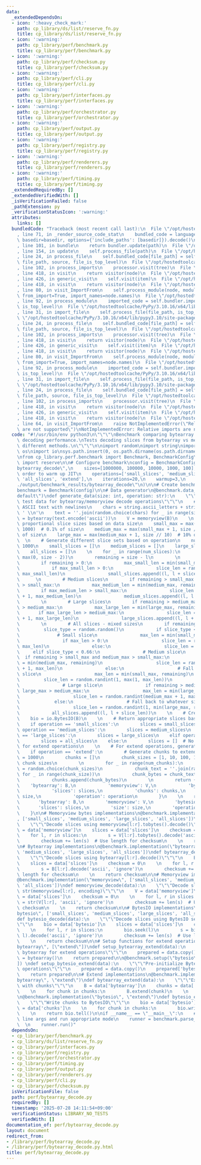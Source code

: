 ```yaml
---
data:
  _extendedDependsOn:
  - icon: ':heavy_check_mark:'
    path: cp_library/ds/list/reserve_fn.py
    title: cp_library/ds/list/reserve_fn.py
  - icon: ':warning:'
    path: cp_library/perf/benchmark.py
    title: cp_library/perf/benchmark.py
  - icon: ':warning:'
    path: cp_library/perf/checksum.py
    title: cp_library/perf/checksum.py
  - icon: ':warning:'
    path: cp_library/perf/cli.py
    title: cp_library/perf/cli.py
  - icon: ':warning:'
    path: cp_library/perf/interfaces.py
    title: cp_library/perf/interfaces.py
  - icon: ':warning:'
    path: cp_library/perf/orchestrator.py
    title: cp_library/perf/orchestrator.py
  - icon: ':warning:'
    path: cp_library/perf/output.py
    title: cp_library/perf/output.py
  - icon: ':warning:'
    path: cp_library/perf/registry.py
    title: cp_library/perf/registry.py
  - icon: ':warning:'
    path: cp_library/perf/renderers.py
    title: cp_library/perf/renderers.py
  - icon: ':warning:'
    path: cp_library/perf/timing.py
    title: cp_library/perf/timing.py
  _extendedRequiredBy: []
  _extendedVerifiedWith: []
  _isVerificationFailed: false
  _pathExtension: py
  _verificationStatusIcon: ':warning:'
  attributes:
    links: []
  bundledCode: "Traceback (most recent call last):\n  File \"/opt/hostedtoolcache/PyPy/3.10.16/x64/lib/pypy3.10/site-packages/onlinejudge_verify/documentation/build.py\"\
    , line 71, in _render_source_code_stat\n    bundled_code = language.bundle(stat.path,\
    \ basedir=basedir, options={'include_paths': [basedir]}).decode()\n  File \"/opt/hostedtoolcache/PyPy/3.10.16/x64/lib/pypy3.10/site-packages/onlinejudge_verify/languages/python.py\"\
    , line 101, in bundle\n    return bundler.update(path)\n  File \"/opt/hostedtoolcache/PyPy/3.10.16/x64/lib/pypy3.10/site-packages/onlinejudge_verify/languages/python_bundle.py\"\
    , line 154, in update\n    self.process_file(path)\n  File \"/opt/hostedtoolcache/PyPy/3.10.16/x64/lib/pypy3.10/site-packages/onlinejudge_verify/languages/python_bundle.py\"\
    , line 24, in process_file\n    self.bundled_code[file_path] = self.process_imports(tree,\
    \ file_path, source, file_is_top_level)\n  File \"/opt/hostedtoolcache/PyPy/3.10.16/x64/lib/pypy3.10/site-packages/onlinejudge_verify/languages/python_bundle.py\"\
    , line 102, in process_imports\n    processor.visit(tree)\n  File \"/opt/hostedtoolcache/PyPy/3.10.16/x64/lib/pypy3.10/ast.py\"\
    , line 418, in visit\n    return visitor(node)\n  File \"/opt/hostedtoolcache/PyPy/3.10.16/x64/lib/pypy3.10/ast.py\"\
    , line 426, in generic_visit\n    self.visit(item)\n  File \"/opt/hostedtoolcache/PyPy/3.10.16/x64/lib/pypy3.10/ast.py\"\
    , line 418, in visit\n    return visitor(node)\n  File \"/opt/hostedtoolcache/PyPy/3.10.16/x64/lib/pypy3.10/site-packages/onlinejudge_verify/languages/python_bundle.py\"\
    , line 80, in visit_ImportFrom\n    self.process_module(node, module_path, file_is_top_level,\
    \ from_import=True, import_names=node.names)\n  File \"/opt/hostedtoolcache/PyPy/3.10.16/x64/lib/pypy3.10/site-packages/onlinejudge_verify/languages/python_bundle.py\"\
    , line 92, in process_module\n    imported_code = self.bundler.import_file(module_path,\
    \ is_top_level)\n  File \"/opt/hostedtoolcache/PyPy/3.10.16/x64/lib/pypy3.10/site-packages/onlinejudge_verify/languages/python_bundle.py\"\
    , line 31, in import_file\n    self.process_file(file_path, is_top_level)\n  File\
    \ \"/opt/hostedtoolcache/PyPy/3.10.16/x64/lib/pypy3.10/site-packages/onlinejudge_verify/languages/python_bundle.py\"\
    , line 24, in process_file\n    self.bundled_code[file_path] = self.process_imports(tree,\
    \ file_path, source, file_is_top_level)\n  File \"/opt/hostedtoolcache/PyPy/3.10.16/x64/lib/pypy3.10/site-packages/onlinejudge_verify/languages/python_bundle.py\"\
    , line 102, in process_imports\n    processor.visit(tree)\n  File \"/opt/hostedtoolcache/PyPy/3.10.16/x64/lib/pypy3.10/ast.py\"\
    , line 418, in visit\n    return visitor(node)\n  File \"/opt/hostedtoolcache/PyPy/3.10.16/x64/lib/pypy3.10/ast.py\"\
    , line 426, in generic_visit\n    self.visit(item)\n  File \"/opt/hostedtoolcache/PyPy/3.10.16/x64/lib/pypy3.10/ast.py\"\
    , line 418, in visit\n    return visitor(node)\n  File \"/opt/hostedtoolcache/PyPy/3.10.16/x64/lib/pypy3.10/site-packages/onlinejudge_verify/languages/python_bundle.py\"\
    , line 80, in visit_ImportFrom\n    self.process_module(node, module_path, file_is_top_level,\
    \ from_import=True, import_names=node.names)\n  File \"/opt/hostedtoolcache/PyPy/3.10.16/x64/lib/pypy3.10/site-packages/onlinejudge_verify/languages/python_bundle.py\"\
    , line 92, in process_module\n    imported_code = self.bundler.import_file(module_path,\
    \ is_top_level)\n  File \"/opt/hostedtoolcache/PyPy/3.10.16/x64/lib/pypy3.10/site-packages/onlinejudge_verify/languages/python_bundle.py\"\
    , line 31, in import_file\n    self.process_file(file_path, is_top_level)\n  File\
    \ \"/opt/hostedtoolcache/PyPy/3.10.16/x64/lib/pypy3.10/site-packages/onlinejudge_verify/languages/python_bundle.py\"\
    , line 24, in process_file\n    self.bundled_code[file_path] = self.process_imports(tree,\
    \ file_path, source, file_is_top_level)\n  File \"/opt/hostedtoolcache/PyPy/3.10.16/x64/lib/pypy3.10/site-packages/onlinejudge_verify/languages/python_bundle.py\"\
    , line 102, in process_imports\n    processor.visit(tree)\n  File \"/opt/hostedtoolcache/PyPy/3.10.16/x64/lib/pypy3.10/ast.py\"\
    , line 418, in visit\n    return visitor(node)\n  File \"/opt/hostedtoolcache/PyPy/3.10.16/x64/lib/pypy3.10/ast.py\"\
    , line 426, in generic_visit\n    self.visit(item)\n  File \"/opt/hostedtoolcache/PyPy/3.10.16/x64/lib/pypy3.10/ast.py\"\
    , line 418, in visit\n    return visitor(node)\n  File \"/opt/hostedtoolcache/PyPy/3.10.16/x64/lib/pypy3.10/site-packages/onlinejudge_verify/languages/python_bundle.py\"\
    , line 64, in visit_ImportFrom\n    raise NotImplementedError(\"Relative imports\
    \ are not supported\")\nNotImplementedError: Relative imports are not supported\n"
  code: "#!/usr/bin/env python3\n\"\"\"\nBenchmark comparing bytearray vs memoryview\
    \ decoding performance.\nTests decoding slices from bytearray vs memoryview with\
    \ different methods.\n\"\"\"\n\nimport random\nimport string\nimport sys\nimport\
    \ os\nimport io\nsys.path.insert(0, os.path.dirname(os.path.dirname(os.path.abspath(__file__))))\n\
    \nfrom cp_library.perf.benchmark import Benchmark, BenchmarkConfig\nfrom cp_library.ds.list.reserve_fn\
    \ import reserve\n\n# Configure benchmark\nconfig = BenchmarkConfig(\n    name=\"\
    bytearray_decode\",\n    sizes=[1000000, 100000, 10000, 1000, 100],  # Reverse\
    \ order to warm up JIT\n    operations=['small_slices', 'medium_slices', 'large_slices',\
    \ 'all_slices', 'extend'],\n    iterations=20,\n    warmup=3,\n    output_dir=\"\
    ./output/benchmark_results/bytearray_decode\"\n)\n\n# Create benchmark instance\n\
    benchmark = Benchmark(config)\n\n# Data generator\n@benchmark.data_generator(\"\
    default\")\ndef generate_data(size: int, operation: str):\n    \"\"\"Generate\
    \ test data for bytearray/memoryview decode operations\"\"\"\n    # Generate random\
    \ ASCII text with newlines\n    chars = string.ascii_letters + string.digits +\
    \ ' \\n'\n    text = ''.join(random.choice(chars) for _ in range(size))\n    B\
    \ = bytearray(text.encode('ascii'))\n    V = memoryview(B)\n    \n    # Calculate\
    \ proportional slice sizes based on data size\n    small_max = max(1, size //\
    \ 1000)  # 0.1% of size\n    medium_max = max(small_max + 1, size // 100)  # 1%\
    \ of size\n    large_max = max(medium_max + 1, size // 10)  # 10% of size\n  \
    \  \n    # Generate different slice sets based on operation\n    num_slices =\
    \ 1000\n    small_slices = []\n    medium_slices = []\n    large_slices = []\n\
    \    all_slices = []\n    \n    for _ in range(num_slices):\n        l = random.randint(0,\
    \ max(0, size - 2))\n        remaining = size - l\n        \n        # Small slices\n\
    \        if remaining > 0:\n            max_small_len = min(small_max, remaining)\n\
    \            if max_small_len > 0:\n                slice_len = random.randint(1,\
    \ max_small_len)\n                small_slices.append((l, l + slice_len))\n  \
    \      \n        # Medium slices\n        if remaining > small_max and medium_max\
    \ > small_max:\n            max_medium_len = min(medium_max, remaining)\n    \
    \        if max_medium_len > small_max:\n                slice_len = random.randint(small_max\
    \ + 1, max_medium_len)\n                medium_slices.append((l, l + slice_len))\n\
    \        \n        # Large slices\n        if remaining > medium_max and large_max\
    \ > medium_max:\n            max_large_len = min(large_max, remaining)\n     \
    \       if max_large_len > medium_max:\n                slice_len = random.randint(medium_max\
    \ + 1, max_large_len)\n                large_slices.append((l, l + slice_len))\n\
    \        \n        # All slices - mixed sizes\n        if remaining > 0:\n   \
    \         slice_type = random.random()\n            if slice_type < 0.33:\n  \
    \              # Small slice\n                max_len = min(small_max, remaining)\n\
    \                if max_len > 0:\n                    slice_len = random.randint(1,\
    \ max_len)\n                else:\n                    slice_len = 1\n       \
    \     elif slice_type < 0.66:\n                # Medium slice\n              \
    \  if remaining > small_max and medium_max > small_max:\n                    max_len\
    \ = min(medium_max, remaining)\n                    slice_len = random.randint(small_max\
    \ + 1, max_len)\n                else:\n                    # Fall back to small\
    \ slice\n                    max_len = min(small_max, remaining)\n           \
    \         slice_len = random.randint(1, max(1, max_len))\n            else:\n\
    \                # Large slice\n                if remaining > medium_max and\
    \ large_max > medium_max:\n                    max_len = min(large_max, remaining)\n\
    \                    slice_len = random.randint(medium_max + 1, max_len)\n   \
    \             else:\n                    # Fall back to whatever size is available\n\
    \                    slice_len = random.randint(1, min(large_max, remaining))\n\
    \            all_slices.append((l, l + slice_len))\n    \n    # Create BytesIO\n\
    \    bio = io.BytesIO(B)\n    \n    # Return appropriate slices based on operation\n\
    \    if operation == 'small_slices':\n        slices = small_slices\n    elif\
    \ operation == 'medium_slices':\n        slices = medium_slices\n    elif operation\
    \ == 'large_slices':\n        slices = large_slices\n    elif operation == 'all_slices':\n\
    \        slices = all_slices\n    else:\n        slices = []  # No slices needed\
    \ for extend operations\n    \n    # For extend operations, generate data chunks\n\
    \    if operation == 'extend':\n        # Generate chunks to extend\n        num_chunks\
    \ = 1000\n        chunks = []\n        chunk_sizes = [1, 10, 100, 1000]  # Various\
    \ chunk sizes\n        \n        for _ in range(num_chunks):\n            chunk_size\
    \ = random.choice(chunk_sizes)\n            chunk_text = ''.join(random.choice(chars)\
    \ for _ in range(chunk_size))\n            chunk_bytes = chunk_text.encode('ascii')\n\
    \            chunks.append(chunk_bytes)\n        \n        return {\n        \
    \    'bytearray': B,\n            'memoryview': V,\n            'bytesio': bio,\n\
    \            'slices': slices,\n            'chunks': chunks,\n            'size':\
    \ size,\n            'operation': operation\n        }\n    \n    return {\n \
    \       'bytearray': B,\n        'memoryview': V,\n        'bytesio': bio,\n \
    \       'slices': slices,\n        'size': size,\n        'operation': operation\n\
    \    }\n\n# Memoryview bytes implementations\n@benchmark.implementation(\"memoryview_bytes\"\
    , ['small_slices', 'medium_slices', 'large_slices', 'all_slices'])\ndef memoryview_bytes_decode(data):\n\
    \    \"\"\"Decode slices using memoryview[l:r].tobytes().decode()\"\"\"\n    V\
    \ = data['memoryview']\n    slices = data['slices']\n    checksum = 0\n    \n\
    \    for l, r in slices:\n        s = V[l:r].tobytes().decode('ascii', 'ignore')\n\
    \        checksum += len(s)  # Use length for checksum\n    \n    return checksum\n\
    \n# Bytearray implementations\n@benchmark.implementation(\"bytearray\", ['small_slices',\
    \ 'medium_slices', 'large_slices', 'all_slices'])\ndef bytearray_decode(data):\n\
    \    \"\"\"Decode slices using bytearray[l:r].decode()\"\"\"\n    B = data['bytearray']\n\
    \    slices = data['slices']\n    checksum = 0\n    \n    for l, r in slices:\n\
    \        s = B[l:r].decode('ascii', 'ignore')\n        checksum += len(s)  # Use\
    \ length for checksum\n    \n    return checksum\n\n# Memoryview implementations\n\
    @benchmark.implementation(\"memoryview\", ['small_slices', 'medium_slices', 'large_slices',\
    \ 'all_slices'])\ndef memoryview_decode(data):\n    \"\"\"Decode slices using\
    \ str(memoryview[l:r], encoding)\"\"\"\n    V = data['memoryview']\n    slices\
    \ = data['slices']\n    checksum = 0\n    \n    for l, r in slices:\n        s\
    \ = str(V[l:r], 'ascii', 'ignore')\n        checksum += len(s)  # Use length for\
    \ checksum\n    \n    return checksum\n\n# BytesIO implementations\n@benchmark.implementation(\"\
    bytesio\", ['small_slices', 'medium_slices', 'large_slices', 'all_slices'])\n\
    def bytesio_decode(data):\n    \"\"\"Decode slices using BytesIO seek/read operations\"\
    \"\"\n    bio = data['bytesio']\n    slices = data['slices']\n    checksum = 0\n\
    \    \n    for l, r in slices:\n        bio.seek(l)\n        s = bio.read(r -\
    \ l).decode('ascii', 'ignore')\n        checksum += len(s)  # Use length for checksum\n\
    \    \n    return checksum\n\n# Setup functions for extend operations\n@benchmark.setup(\"\
    bytearray\", [\"extend\"])\ndef setup_bytearray_extend(data):\n    \"\"\"Pre-initialize\
    \ bytearray for extend operations\"\"\"\n    prepared = data.copy()\n    prepared['bytearray']\
    \ = bytearray()\n    return prepared\n\n@benchmark.setup(\"bytesio\", [\"extend\"\
    ]) \ndef setup_bytesio_extend(data):\n    \"\"\"Pre-initialize BytesIO for extend\
    \ operations\"\"\"\n    prepared = data.copy()\n    prepared['bytesio'] = io.BytesIO()\n\
    \    return prepared\n\n# Extend implementations\n@benchmark.implementation(\"\
    bytearray\", \"extend\")\ndef bytearray_extend(data):\n    \"\"\"Extend bytearray\
    \ with chunks\"\"\"\n    B = data['bytearray']\n    chunks = data['chunks']\n\
    \    \n    for chunk in chunks:\n        B.extend(chunk)\n    \n    return len(B)\n\
    \n@benchmark.implementation(\"bytesio\", \"extend\")\ndef bytesio_extend(data):\n\
    \    \"\"\"Write chunks to BytesIO\"\"\"\n    bio = data['bytesio']\n    chunks\
    \ = data['chunks']\n    \n    for chunk in chunks:\n        bio.write(chunk)\n\
    \    \n    return bio.tell()\n\nif __name__ == \"__main__\":\n    # Parse command\
    \ line args and run appropriate mode\n    runner = benchmark.parse_args()\n  \
    \  \n    runner.run()"
  dependsOn:
  - cp_library/perf/benchmark.py
  - cp_library/ds/list/reserve_fn.py
  - cp_library/perf/interfaces.py
  - cp_library/perf/registry.py
  - cp_library/perf/orchestrator.py
  - cp_library/perf/timing.py
  - cp_library/perf/output.py
  - cp_library/perf/renderers.py
  - cp_library/perf/cli.py
  - cp_library/perf/checksum.py
  isVerificationFile: false
  path: perf/bytearray_decode.py
  requiredBy: []
  timestamp: '2025-07-28 14:11:54+09:00'
  verificationStatus: LIBRARY_NO_TESTS
  verifiedWith: []
documentation_of: perf/bytearray_decode.py
layout: document
redirect_from:
- /library/perf/bytearray_decode.py
- /library/perf/bytearray_decode.py.html
title: perf/bytearray_decode.py
---
```

